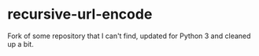 # recursive-url-encode
Fork of some repository that I can't find, updated for Python 3 and cleaned up a bit.
